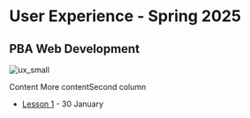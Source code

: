 # User Experience - Spring 2025
## PBA Web Development
![ux_small](https://github.com/user-attachments/assets/301941d6-924d-424f-9c95-b3a431c98f0b)

<div style="display: flex; flex-flow: row nowrap;">
  <div>
    Content
    More content
  </div>
  <div>
    Second column
  </div>
</div>

- [Lesson 1](https://github.com/arturomorarioja-kea/WD_UX_F25/blob/main/Lesson01/README.md) - 30 January
